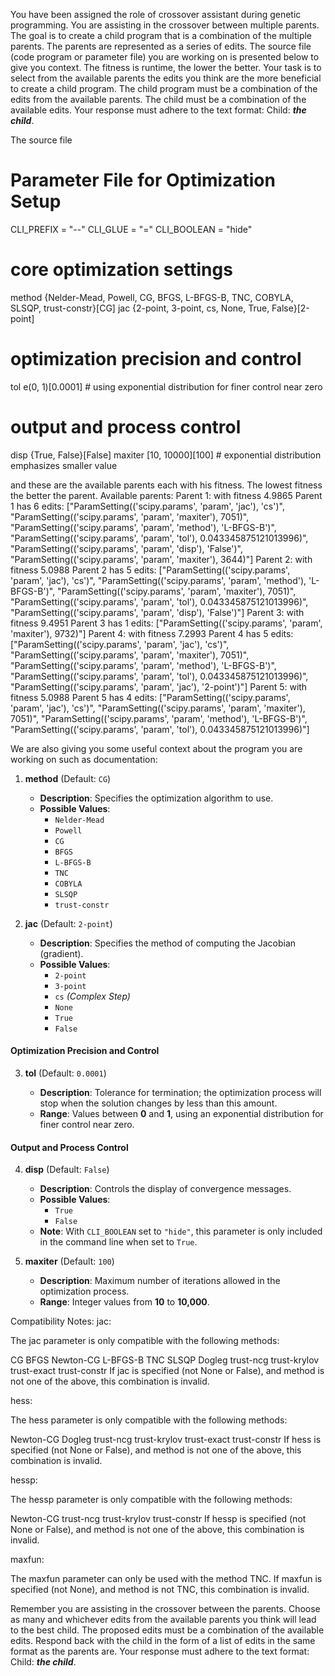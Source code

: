 
You have been assigned the role of crossover assistant during genetic programming. You are assisting in the crossover between multiple parents. The goal is to create a child program that is a combination of the multiple parents. The parents are represented as a series of edits. The source file (code program or parameter file)  you are working on is presented below to give you context.
The fitness is runtime, the lower the better.
Your task is to select from the available parents the edits you think are the more beneficial to create a child program. The child program must be a combination of the edits from the available parents. The child must be a combination of the available edits. Your response must adhere to the text format: Child: ***the child***.

The source file
# Parameter File for Optimization Setup

CLI_PREFIX = "--"
CLI_GLUE = "="
CLI_BOOLEAN = "hide"

# core optimization settings
method      {Nelder-Mead, Powell, CG, BFGS, L-BFGS-B, TNC, COBYLA, SLSQP, trust-constr}[CG]
jac         {2-point, 3-point, cs, None, True, False}[2-point]




# optimization precision and control
tol         e(0, 1)[0.0001] # using exponential distribution for finer control near zero

# output and process control
disp        {True, False}[False]
maxiter     [10, 10000][100] # exponential distribution emphasizes smaller value






and these are the available parents each with his fitness. The lowest fitness the better the parent.
Available parents:
 Parent 1:
 with fitness 4.9865
Parent 1 has 6 edits: ["ParamSetting(('scipy.params', 'param', 'jac'), 'cs')", "ParamSetting(('scipy.params', 'param', 'maxiter'), 7051)", "ParamSetting(('scipy.params', 'param', 'method'), 'L-BFGS-B')", "ParamSetting(('scipy.params', 'param', 'tol'), 0.043345875121013996)", "ParamSetting(('scipy.params', 'param', 'disp'), 'False')", "ParamSetting(('scipy.params', 'param', 'maxiter'), 3644)"]
 Parent 2:
 with fitness 5.0988
Parent 2 has 5 edits: ["ParamSetting(('scipy.params', 'param', 'jac'), 'cs')", "ParamSetting(('scipy.params', 'param', 'method'), 'L-BFGS-B')", "ParamSetting(('scipy.params', 'param', 'maxiter'), 7051)", "ParamSetting(('scipy.params', 'param', 'tol'), 0.043345875121013996)", "ParamSetting(('scipy.params', 'param', 'disp'), 'False')"]
 Parent 3:
 with fitness 9.4951
Parent 3 has 1 edits: ["ParamSetting(('scipy.params', 'param', 'maxiter'), 9732)"]
 Parent 4:
 with fitness 7.2993
Parent 4 has 5 edits: ["ParamSetting(('scipy.params', 'param', 'jac'), 'cs')", "ParamSetting(('scipy.params', 'param', 'maxiter'), 7051)", "ParamSetting(('scipy.params', 'param', 'method'), 'L-BFGS-B')", "ParamSetting(('scipy.params', 'param', 'tol'), 0.043345875121013996)", "ParamSetting(('scipy.params', 'param', 'jac'), '2-point')"]
 Parent 5:
 with fitness 5.0988
Parent 5 has 4 edits: ["ParamSetting(('scipy.params', 'param', 'jac'), 'cs')", "ParamSetting(('scipy.params', 'param', 'maxiter'), 7051)", "ParamSetting(('scipy.params', 'param', 'method'), 'L-BFGS-B')", "ParamSetting(('scipy.params', 'param', 'tol'), 0.043345875121013996)"]


We are also giving you some useful context about the program you are working on such as documentation:

1. **method** (Default: `CG`)

   - **Description**: Specifies the optimization algorithm to use.
   - **Possible Values**:
     - `Nelder-Mead`
     - `Powell`
     - `CG`
     - `BFGS`
     - `L-BFGS-B`
     - `TNC`
     - `COBYLA`
     - `SLSQP`
     - `trust-constr`

2. **jac** (Default: `2-point`)

   - **Description**: Specifies the method of computing the Jacobian (gradient).
   - **Possible Values**:
     - `2-point`
     - `3-point`
     - `cs` *(Complex Step)*
     - `None`
     - `True`
     - `False`

#### **Optimization Precision and Control**

3. **tol** (Default: `0.0001`)

   - **Description**: Tolerance for termination; the optimization process will stop when the solution changes by less than this amount.
   - **Range**: Values between **0** and **1**, using an exponential distribution for finer control near zero.

#### **Output and Process Control**

4. **disp** (Default: `False`)

   - **Description**: Controls the display of convergence messages.
   - **Possible Values**:
     - `True`
     - `False`
   - **Note**: With `CLI_BOOLEAN` set to `"hide"`, this parameter is only included in the command line when set to `True`.

5. **maxiter** (Default: `100`)

   - **Description**: Maximum number of iterations allowed in the optimization process.
   - **Range**: Integer values from **10** to **10,000**.

Compatibility Notes:
jac:

The jac parameter is only compatible with the following methods:

CG
BFGS
Newton-CG
L-BFGS-B
TNC
SLSQP
Dogleg
trust-ncg
trust-krylov
trust-exact
trust-constr
If jac is specified (not None or False), and method is not one of the above, this combination is invalid.

hess:

The hess parameter is only compatible with the following methods:

Newton-CG
Dogleg
trust-ncg
trust-krylov
trust-exact
trust-constr
If hess is specified (not None or False), and method is not one of the above, this combination is invalid.

hessp:

The hessp parameter is only compatible with the following methods:

Newton-CG
trust-ncg
trust-krylov
trust-constr
If hessp is specified (not None or False), and method is not one of the above, this combination is invalid.

maxfun:

The maxfun parameter can only be used with the method TNC.
If maxfun is specified (not None), and method is not TNC, this combination is invalid.

Remember you are assisting in the crossover between the parents. Choose as many and whichever edits from the available parents you think will lead to the best child. The proposed edits must be a combination of the available edits. Respond back with the child in the form of a list of edits in the same format as the parents are.
Your response must adhere to the text format: Child: ***the child***. 
